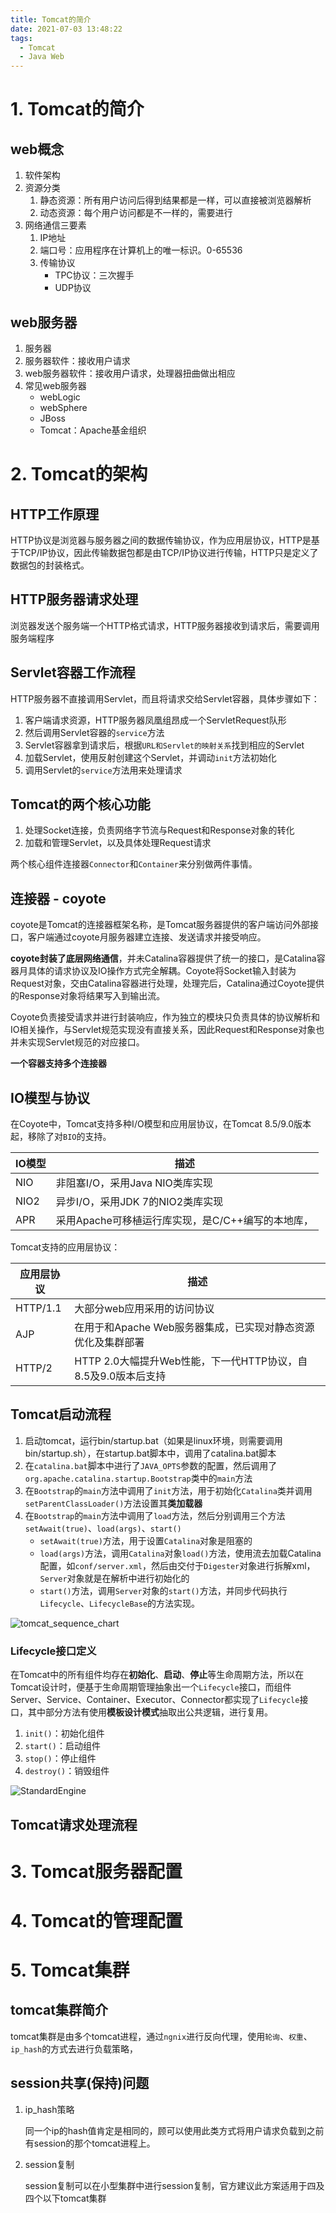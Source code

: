 ```yaml
---
title: Tomcat的简介
date: 2021-07-03 13:48:22
tags: 
  - Tomcat
  - Java Web
---
```

# 1. Tomcat的简介

## web概念

1. 软件架构
2. 资源分类
   1. 静态资源：所有用户访问后得到结果都是一样，可以直接被浏览器解析
   2. 动态资源：每个用户访问都是不一样的，需要进行
3. 网络通信三要素
   1. IP地址
   2. 端口号：应用程序在计算机上的唯一标识。0-65536
   3. 传输协议
      * TPC协议：三次握手
      * UDP协议

## web服务器

1. 服务器
2. 服务器软件：接收用户请求
3. web服务器软件：接收用户请求，处理器扭曲做出相应
4. 常见web服务器
   * webLogic
   * webSphere
   * JBoss
   * Tomcat：Apache基金组织
   <!--more-->
# 2. Tomcat的架构

## HTTP工作原理

HTTP协议是浏览器与服务器之间的数据传输协议，作为应用层协议，HTTP是基于TCP/IP协议，因此传输数据包都是由TCP/IP协议进行传输，HTTP只是定义了数据包的封装格式。

## HTTP服务器请求处理

浏览器发送个服务端一个HTTP格式请求，HTTP服务器接收到请求后，需要调用服务端程序

## Servlet容器工作流程

HTTP服务器不直接调用Servlet，而且将请求交给Servlet容器，具体步骤如下：

1. 客户端请求资源，HTTP服务器凤凰组昂成一个ServletRequest队形
2. 然后调用Servlet容器的`service`方法
3. Servlet容器拿到请求后，根据`URL和Servlet的映射关系`找到相应的Servlet
4. 加载Servlet，使用反射创建这个Servlet，并调动`init`方法初始化
5. 调用Servlet的`service`方法用来处理请求

## Tomcat的两个核心功能

1. 处理Socket连接，负责网络字节流与Request和Response对象的转化
2. 加载和管理Servlet，以及具体处理Request请求

两个核心组件连接器`Connector`和`Container`来分别做两件事情。

## 连接器 - coyote

coyote是Tomcat的连接器框架名称，是Tomcat服务器提供的客户端访问外部接口，客户端通过coyote月服务器建立连接、发送请求并接受响应。

**coyote封装了底层网络通信**，并未Catalina容器提供了统一的接口，是Catalina容器月具体的请求协议及IO操作方式完全解耦。Coyote将Socket输入封装为Request对象，交由Catalina容器进行处理，处理完后，Catalina通过Coyote提供的Response对象将结果写入到输出流。

Coyote负责接受请求并进行封装响应，作为独立的模块只负责具体的协议解析和IO相关操作，与Servlet规范实现没有直接关系，因此Request和Response对象也并未实现Servlet规范的对应接口。

**一个容器支持多个连接器**

## IO模型与协议

在Coyote中，Tomcat支持多种I/O模型和应用层协议，在Tomcat 8.5/9.0版本起，移除了对`BIO`的支持。

| **IO模型** | 描述                                              |
| :--------- | ------------------------------------------------- |
| NIO        | 非阻塞I/O，采用Java NIO类库实现                   |
| NIO2       | 异步I/O，采用JDK 7的NIO2类库实现                  |
| APR        | 采用Apache可移植运行库实现，是C/C++编写的本地库， |

Tomcat支持的应用层协议：

| 应用层协议 | 描述                                                         |
| ---------- | ------------------------------------------------------------ |
| HTTP/1.1   | 大部分web应用采用的访问协议                                  |
| AJP        | 在用于和Apache Web服务器集成，已实现对静态资源优化及集群部署 |
| HTTP/2     | HTTP 2.0大幅提升Web性能，下一代HTTP协议，自8.5及9.0版本后支持 |

## Tomcat启动流程

1. 启动tomcat，运行bin/startup.bat（如果是linux环境，则需要调用bin/startup.sh），在startup.bat脚本中，调用了catalina.bat脚本
2. 在`catalina.bat`脚本中进行了`JAVA_OPTS`参数的配置，然后调用了`org.apache.catalina.startup.Bootstrap`类中的`main`方法
3. 在`Bootstrap`的`main`方法中调用了`init`方法，用于初始化`Catalina`类并调用`setParentClassLoader()`方法设置其**类加载器**
4. 在`Bootstrap`的`main`方法中调用了`load`方法，然后分别调用三个方法`setAwait(true)`、`load(args)`、`start()`
   * `setAwait(true)`方法，用于设置`Catalina`对象是阻塞的
   * `load(args)`方法，调用`Catalina`对象`load()`方法，使用流去加载Catalina配置，如`conf/server.xml`，然后由交付于`Digester`对象进行拆解xml，`Server`对象就是在解析中进行初始化的
   * `start()`方法，调用`Server`对象的`start()`方法，并同步代码执行`Lifecycle`、`LifecycleBase`的方法实现。

![tomcat_sequence_chart](http://images.marcus659.com/blog/tomcat_sequence_chart.png)

### Lifecycle接口定义

在Tomcat中的所有组件均存在**初始化**、**启动**、**停止**等生命周期方法，所以在Tomcat设计时，便基于生命周期管理抽象出一个`Lifecycle`接口，而组件Server、Service、Container、Executor、Connector都实现了`Lifecycle`接口，其中部分方法有使用**模板设计模式**抽取出公共逻辑，进行复用。

1. `init()`：初始化组件
2. `start()`：启动组件
3. `stop()`：停止组件
4. `destroy()`：销毁组件

![StandardEngine](https://images.marcus659.com/blog/tomcat_standard_engine.png)

## Tomcat请求处理流程

# 3. Tomcat服务器配置

# 4. Tomcat的管理配置

# 5. Tomcat集群

## tomcat集群简介

tomcat集群是由多个tomcat进程，通过`ngnix`进行反向代理，使用`轮询`、`权重`、`ip_hash`的方式去进行负载策略，

## session共享(保持)问题

1. ip_hash策略

   同一个ip的hash值肯定是相同的，顾可以使用此类方式将用户请求负载到之前有session的那个tomcat进程上。

2. session复制

   session复制可以在小型集群中进行session复制，官方建议此方案适用于四及四个以下tomcat集群



